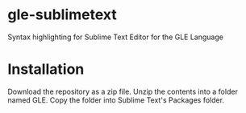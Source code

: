 # gle-sublimetext
Syntax highlighting for Sublime Text Editor for the GLE Language


# Installation 

Download the repository as a zip file. Unzip the contents into a folder named GLE. Copy the folder into Sublime Text's Packages folder.
